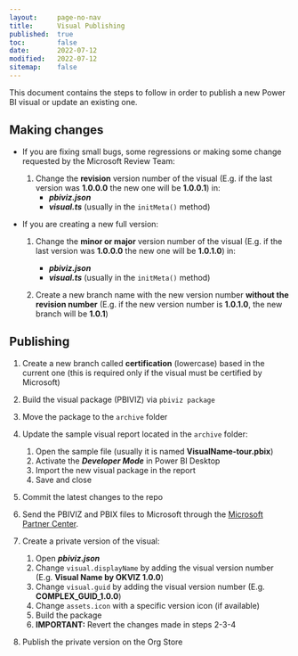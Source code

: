 ```yaml
---
layout:     page-no-nav
title:      Visual Publishing
published:  true
toc:        false
date:       2022-07-12
modified:   2022-07-12
sitemap:    false
---
```


This document contains the steps to follow in order to publish a new Power BI visual or update an existing one.

## Making changes

- If you are fixing small bugs, some regressions or making some change requested by the Microsoft Review Team:

    1. Change the **revision** version number of the visual (E.g. if the last version was **1.0.0.0** the new one will be **1.0.0.1**) in:
        - ***pbiviz.json***
        - ***visual.ts*** (usually in the `initMeta()` method)

- If you are creating a new full version: 

    1. Change the **minor or major**  version number of the visual (E.g. if the last version was **1.0.0.0** the new one will be **1.0.1.0**) in:
        - ***pbiviz.json***
        - ***visual.ts*** (usually in the `initMeta()` method)

    2. Create a new branch name with the new version number **without the revision number** (E.g. if the new version number is **1.0.1.0**, the new branch will be **1.0.1**)   


## Publishing

1. Create  a new branch called **certification** (lowercase) based in the current one (this is required only if the visual must be certified by Microsoft)
2. Build the visual package (PBIVIZ) via `pbiviz package`
3. Move the package to the `archive` folder
4. Update the sample visual report located in the `archive` folder:
    1. Open the sample file (usually it is named **VisualName-tour.pbix**)
    2. Activate the ***Developer Mode*** in Power BI Desktop
    3. Import the new visual package in the report
    4. Save and close

5. Commit the latest changes to the repo

6. Send the PBIVIZ and PBIX files to Microsoft through the [Microsoft Partner Center](https://partner.microsoft.com/en-us/dashboard/commercial-marketplace/overview).

7. Create a private version of the visual:
    1. Open ***pbiviz.json***
    2. Change `visual.displayName` by adding the visual version number (E.g. **Visual Name by OKVIZ 1.0.0**)
    3. Change `visual.guid` by adding the visual version number (E.g. **COMPLEX_GUID_1.0.0**)
    4. Change `assets.icon` with a specific version icon (if available)
    5. Build the package
    6. **IMPORTANT:** Revert the changes made in steps 2-3-4

8. Publish the private version on the Org Store
